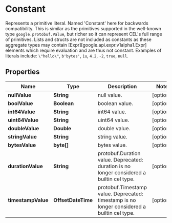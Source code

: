 

# Constant

Represents a primitive literal.  Named 'Constant' here for backwards compatibility.  This is similar as the primitives supported in the well-known type `google.protobuf.Value`, but richer so it can represent CEL's full range of primitives.  Lists and structs are not included as constants as these aggregate types may contain [Expr][google.api.expr.v1alpha1.Expr] elements which require evaluation and are thus not constant.  Examples of literals include: `\"hello\"`, `b'bytes'`, `1u`, `4.2`, `-2`, `true`, `null`.

## Properties

| Name | Type | Description | Notes |
|------------ | ------------- | ------------- | -------------|
|**nullValue** | **String** | null value. |  [optional] |
|**boolValue** | **Boolean** | boolean value. |  [optional] |
|**int64Value** | **String** | int64 value. |  [optional] |
|**uint64Value** | **String** | uint64 value. |  [optional] |
|**doubleValue** | **Double** | double value. |  [optional] |
|**stringValue** | **String** | string value. |  [optional] |
|**bytesValue** | **byte[]** | bytes value. |  [optional] |
|**durationValue** | **String** | protobuf.Duration value.  Deprecated: duration is no longer considered a builtin cel type. |  [optional] |
|**timestampValue** | **OffsetDateTime** | protobuf.Timestamp value.  Deprecated: timestamp is no longer considered a builtin cel type. |  [optional] |



